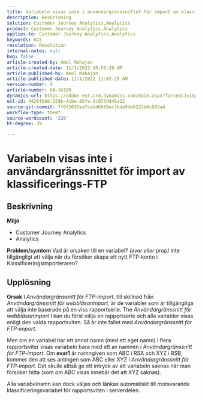 ```yaml
---
title: Variabeln visas inte i användargränssnittet för import av klassificerings-FTP
description: Beskrivning
solution: Customer Journey Analytics,Analytics
product: Customer Journey Analytics,Analytics
applies-to: Customer Journey Analytics,Analytics
keywords: KCS
resolution: Resolution
internal-notes: null
bug: false
article-created-by: Amol Mahajan
article-created-date: 11/1/2022 10:59:26 AM
article-published-by: Amol Mahajan
article-published-date: 11/1/2022 11:02:25 AM
version-number: 4
article-number: KA-16109
dynamics-url: https://adobe-ent.crm.dynamics.com/main.aspx?forceUCI=1&pagetype=entityrecord&etn=knowledgearticle&id=5dd8dc3b-d459-ed11-9561-6045bd006a22
exl-id: 4420fb66-159b-4cbe-8bfe-3c973d945a22
source-git-commit: 7f0f5035ea7cebd60f6ec7bda9de6225b6c602a4
workflow-type: tm+mt
source-wordcount: '228'
ht-degree: 3%

---
```


# Variabeln visas inte i användargränssnittet för import av klassificerings-FTP

## Beskrivning

<b>Miljö</b>
- Customer Journey Analytics
- Analytics 



<b>Problem/symtom</b>
Vad är orsaken till en variabel? *(evar eller prop)* inte tillgängligt att välja när du försöker skapa ett nytt FTP-konto i Klassificeringsimporteraren?


## Upplösning

<b>Orsak</b>
I *Användargränssnitt för FTP-import*, till skillnad från *Användargränssnitt för webbläsarimport*, är de variabler som är tillgängliga att välja inte baserade på en viss rapportserie. The *Användargränssnitt för webbläsarimport* I kan du först välja en rapportserie och alla variabler visas enligt den valda rapportsviten. Så är inte fallet med *Användargränssnitt för FTP-import*.

Men om en variabel har ett annat namn (med ett eget namn) i flera rapportsviter visas variabeln bara med ett av namnen i *Användargränssnitt för FTP-import*. Om <b>evar1</b> är namngiven som ABC i RSA och XYZ i RSB, kommer den att ses antingen som ABC eller XYZ i *Användargränssnitt för FTP-import*. Det skulle alltså ge ett intryck av att variabeln saknas när man försöker hitta (som om ABC visas innebär det att XYZ saknas).

Alla variabelnamn kan dock väljas och länkas automatiskt till motsvarande klassificeringsvariabel för rapportsviten i serverdelen.
